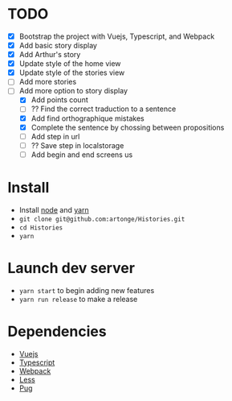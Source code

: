 # TODO
- [x] Bootstrap the project with Vuejs, Typescript, and Webpack
- [x] Add basic story display
- [x] Add Arthur's story
- [X] Update style of the home view
- [X] Update style of the stories view
- [ ] Add more stories
- [ ] Add more option to story display
  + [X] Add points count
  + [ ] ?? Find the correct traduction to a sentence
  + [X] Add find orthographique mistakes
  + [X] Complete the sentence by chossing between propositions
  + [ ] Add step in url
  + [ ] ?? Save step in localstorage
  + [ ] Add begin and end screens
us
# Install
- Install [node](https://nodejs.org/en/download) and [yarn](https://yarnpkg.com/lang/en/docs/install)
- `git clone git@github.com:artonge/Histories.git`
- `cd Histories`
- `yarn`


# Launch dev server
- `yarn start` to begin adding new features
- `yarn run release` to make a release


# Dependencies
- [Vuejs](https://vuejs.org/)
- [Typescript](http://www.typescriptlang.org/)
- [Webpack](https://webpack.js.org/)
- [Less](http://lesscss.org/)
- [Pug](https://pugjs.org/api/getting-started.html)

